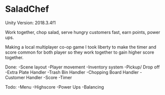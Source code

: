 # SaladChef

Unity Version: 2018.3.4f1

Work together, chop salad, serve hungry customers fast, earn points, power ups.

Making a local multiplayer co-op game I took liberty to make the timer and score common for both player so they work together to gain higher score together.

Done:
-Scene layout
-Player movement
-Inventory system
-Pickup/ Drop off
-Extra Plate Handler
-Trash Bin Handler
-Chopping Board Handler
-Customer Handler
-Score
-Timer


Todo:
-Menu
-Highscore
-Power Ups
-Balancing